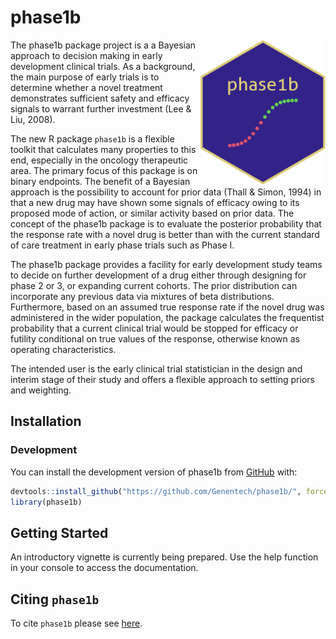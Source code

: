 # phase1b

<!-- markdownlint-disable -->

<img src="man/figures/hex_logo3.png" align = "right" alt="hex logo" style="display: inline-block; width:200px; margin: 0 auto auto auto;" />
<!-- markdownlint-enable -->

The phase1b package project is a a Bayesian approach to decision making
in early development clinical trials. As a background, the main purpose
of early trials is to determine whether a novel treatment demonstrates
sufficient safety and efficacy signals to warrant further investment
(Lee & Liu, 2008).

The new R package `phase1b` is a flexible toolkit that calculates many
properties to this end, especially in the oncology therapeutic area. The
primary focus of this package is on binary endpoints. The benefit of a
Bayesian approach is the possibility to account for prior data (Thall &
Simon, 1994) in that a new drug may have shown some signals of efficacy
owing to its proposed mode of action, or similar activity based on prior
data. The concept of the phase1b package is to evaluate the posterior
probability that the response rate with a novel drug is better than with
the current standard of care treatment in early phase trials such as
Phase I.

The phase1b package provides a facility for early development study
teams to decide on further development of a drug either through
designing for phase 2 or 3, or expanding current cohorts. The prior
distribution can incorporate any previous data via mixtures of beta
distributions. Furthermore, based on an assumed true response rate if
the novel drug was administered in the wider population, the package
calculates the frequentist probability that a current clinical trial
would be stopped for efficacy or futility conditional on true values of
the response, otherwise known as operating characteristics.

The intended user is the early clinical trial statistician in the design
and interim stage of their study and offers a flexible approach to
setting priors and weighting.

## Installation

### Development

You can install the development version of phase1b from
[GitHub](https://github.com/) with:

```r
devtools::install_github("https://github.com/Genentech/phase1b/", force = TRUE)
library(phase1b)
```

## Getting Started

An introductory vignette is currently being prepared. Use the help
function in your console to access the documentation.

## Citing `phase1b`

To cite `phase1b` please see
[here](https://genentech.github.io/phase1b/main/authors.html#citation).

